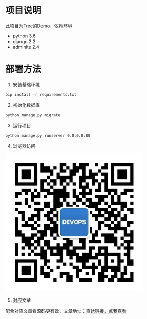 # 项目说明

此项目为Tree的Demo，依赖环境

- python 3.6
- django 2.2
- adminlte 2.4

# 部署方法
1. 安装基础环境
```
pip install -r requirements.txt
```

2. 初始化数据库
```
python manage.py migrate
```

3. 运行项目
```
python manage.py runserver 0.0.0.0:80
```

4. 浏览器访问

![欢迎关注微信公众号【运维咖啡吧】](/images/qrcode.jpg)

5. 对应文章

配合对应文章看源码更有效，文章地址：[直达链接，点我查看](https://ops-coffee.cn/s/e3m9xHVsvhe36IvG1YKhbA)